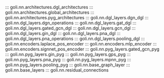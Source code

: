 ::: goli.nn.architectures.dgl_architectures
::: goli.nn.architectures.global_architectures
::: goli.nn.architectures.pyg_architectures
::: goli.nn.dgl_layers.dgn_dgl
::: goli.nn.dgl_layers.dgn_operations
::: goli.nn.dgl_layers.gat_dgl
::: goli.nn.dgl_layers.gated_gcn_dgl
::: goli.nn.dgl_layers.gcn_dgl
::: goli.nn.dgl_layers.gin_dgl
::: goli.nn.dgl_layers.pna_dgl
::: goli.nn.dgl_layers.pna_operations
::: goli.nn.dgl_layers.pooling_dgl
::: goli.nn.encoders.laplace_pos_encoder
::: goli.nn.encoders.mlp_encoder
::: goli.nn.encoders.signnet_pos_encoder
::: goli.nn.pyg_layers.gated_gcn_pyg
::: goli.nn.pyg_layers.gin_pyg
::: goli.nn.pyg_layers.gps_pyg
::: goli.nn.pyg_layers.pna_pyg
::: goli.nn.pyg_layers.mpnn_pyg
::: goli.nn.pyg_layers.pooling_pyg
::: goli.nn.base_graph_layer
::: goli.nn.base_layers
::: goli.nn.residual_connections

